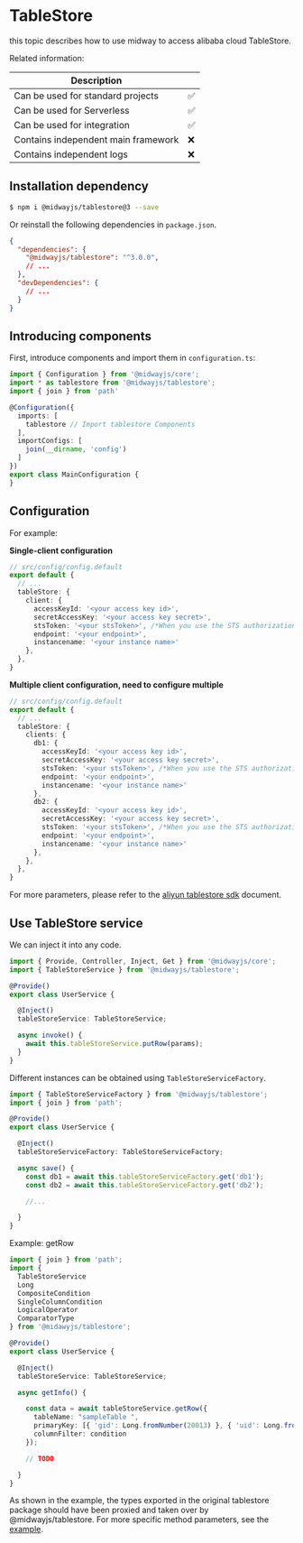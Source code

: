 # TableStore

this topic describes how to use midway to access alibaba cloud TableStore.

Related information:

| Description |      |
| ----------------- | ---- |
| Can be used for standard projects | ✅ |
| Can be used for Serverless | ✅ |
| Can be used for integration | ✅ |
| Contains independent main framework | ❌ |
| Contains independent logs | ❌ |


## Installation dependency

```bash
$ npm i @midwayjs/tablestore@3 --save
```

Or reinstall the following dependencies in `package.json`.

```json
{
  "dependencies": {
    "@midwayjs/tablestore": "^3.0.0",
    // ...
  },
  "devDependencies": {
    // ...
  }
}
```



## Introducing components


First, introduce components and import them in `configuration.ts`:
```typescript
import { Configuration } from '@midwayjs/core';
import * as tablestore from '@midwayjs/tablestore';
import { join } from 'path'

@Configuration({
  imports: [
    tablestore // Import tablestore Components
  ],
  importConfigs: [
    join(__dirname, 'config')
  ]
})
export class MainConfiguration {
}
```


## Configuration


For example:

**Single-client configuration**
```typescript
// src/config/config.default
export default {
  // ...
  tableStore: {
    client: {
      accessKeyId: '<your access key id>',
      secretAccessKey: '<your access key secret>',
      stsToken: '<your stsToken>', /*When you use the STS authorization, you need to fill in. ref:https://help.aliyun.com/document_detail/27364.html */
      endpoint: '<your endpoint>',
      instancename: '<your instance name>'
    },
  },
}
```

**Multiple client configuration, need to configure multiple**

```typescript
// src/config/config.default
export default {
  // ...
  tableStore: {
    clients: {
      db1: {
        accessKeyId: '<your access key id>',
        secretAccessKey: '<your access key secret>',
        stsToken: '<your stsToken>', /*When you use the STS authorization, you need to fill in. ref:https://help.aliyun.com/document_detail/27364.html */
        endpoint: '<your endpoint>',
        instancename: '<your instance name>'
      },
      db2: {
        accessKeyId: '<your access key id>',
        secretAccessKey: '<your access key secret>',
        stsToken: '<your stsToken>', /*When you use the STS authorization, you need to fill in. ref:https://help.aliyun.com/document_detail/27364.html */
        endpoint: '<your endpoint>',
        instancename: '<your instance name>'
      },
    },
  },
}
```
For more parameters, please refer to the [aliyun tablestore sdk](https://github.com/aliyun/aliyun-tablestore-nodejs-sdk) document.


## Use TableStore service


We can inject it into any code.
```typescript
import { Provide, Controller, Inject, Get } from '@midwayjs/core';
import { TableStoreService } from '@midwayjs/tablestore';

@Provide()
export class UserService {

  @Inject()
  tableStoreService: TableStoreService;

  async invoke() {
    await this.tableStoreService.putRow(params);
  }
}
```


Different instances can be obtained using `TableStoreServiceFactory`.
```typescript
import { TableStoreServiceFactory } from '@midwayjs/tablestore';
import { join } from 'path';

@Provide()
export class UserService {

  @Inject()
  tableStoreServiceFactory: TableStoreServiceFactory;

  async save() {
    const db1 = await this.tableStoreServiceFactory.get('db1');
    const db2 = await this.tableStoreServiceFactory.get('db2');

    //...

  }
}
```


Example: getRow
```typescript
import { join } from 'path';
import {
  TableStoreService
  Long
  CompositeCondition
  SingleColumnCondition
  LogicalOperator
  ComparatorType
} from '@midawyjs/tablestore';

@Provide()
export class UserService {

  @Inject()
  tableStoreService: TableStoreService;

  async getInfo() {

    const data = await tableStoreService.getRow({
      tableName: "sampleTable ",
      primaryKey: [{ 'gid': Long.fromNumber(20013) }, { 'uid': Long.fromNumber(20013) }]
      columnFilter: condition
    });

    // TODO

  }
}
```
As shown in the example, the types exported in the original tablestore package should have been proxied and taken over by @midwayjs/tablestore. For more specific method parameters, see the [example](https://github.com/midwayjs/midway/tree/2.x/packages/tablestore/test/sample).
